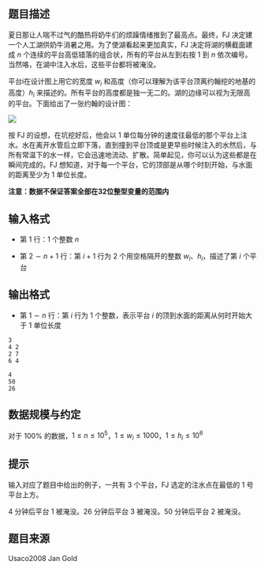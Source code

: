 ## 题目描述
夏日那让人喘不过气的酷热将奶牛们的烦躁情绪推到了最高点。最终，FJ 决定建一个人工湖供奶牛消暑之用。为了使湖看起来更加真实，FJ 决定将湖的横截面建成 $n$ 个连续的平台高低错落的组合状，所有的平台从左到右按 $1$ 到 $n$ 依次编号。当然咯，在湖中注入水后，这些平台都将被淹没。    

平台i在设计图上用它的宽度 $w_i$ 和高度（你可以理解为该平台顶离约翰挖的地基的高度）$h_i$ 来描述的。所有平台的高度都是独一无二的。湖的边缘可以视为无限高的平台。下面给出了一张约翰的设计图：

![](file://pic1.jpg)

按 FJ 的设想，在坑挖好后，他会以 $1$ 单位每分钟的速度往最低的那个平台上注水。水在离开水管后立即下落，直到撞到平台顶或是更早些时候注入的水然后，与所有常温下的水一样，它会迅速地流动、扩散。简单起见，你可以认为这些都是在瞬间完成的。FJ 想知道，对于每一个平台，它的顶部是从哪个时刻开始，与水面的距离至少为 $1$ 单位长度。
    
**注意：数据不保证答案全部在32位整型变量的范围内**

## 输入格式
* 第 $1$ 行：$1$ 个整数 $n$

* 第 $2\sim n+1$ 行：第 $i+1$ 行为 $2$ 个用空格隔开的整数 $w_i$、$h_i$，描述了第 $i$ 个平台

## 输出格式
* 第 $1\sim n$ 行：第 $i$ 行为 $1$ 个整数，表示平台 $i$ 的顶到水面的距离从何时开始大于 $1$ 单位长度

```input1
3
4 2
2 7
6 4
```
```output1
4
50
26
```
## 数据规模与约定
对于 $100\%$ 的数据，$1\leq n\leq 10^5$，$1\leq w_i\leq 1000$，$1\leq h_i\leq 10^6$
## 提示
输入对应了题目中给出的例子，一共有 $3$ 个平台，FJ 选定的注水点在最低的
 $1$ 号平台上方。

$4$ 分钟后平台 $1$ 被淹没。$26$ 分钟后平台 $3$ 被淹没。$50$ 分钟后平台 $2$ 被淹没。

## 题目来源
Usaco2008 Jan Gold